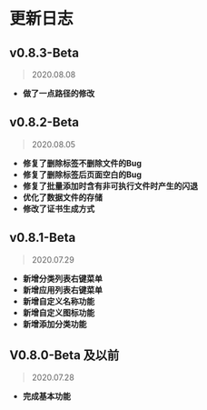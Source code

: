 # 更新日志

## v0.8.3-Beta

> 2020.08.08

* **做了一点路径的修改**



## v0.8.2-Beta

> 2020.08.05

* **修复了删除标签不删除文件的Bug**
* **修复了删除标签后页面空白的Bug**
* **修复了批量添加时含有非可执行文件时产生的闪退**
* **优化了数据文件的存储**
* **修改了证书生成方式**



## v0.8.1-Beta

> 2020.07.29

* **新增分类列表右键菜单**
* **新增应用列表右键菜单**
* **新增自定义名称功能**
* **新增自定义图标功能**
* **新增添加分类功能**



## V0.8.0-Beta 及以前

> 2020.07.28

* **完成基本功能**

